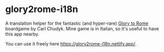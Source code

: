 # glory2rome-i18n

A translation helper for the fantastic (and hyper-rare) [Glory to Rome](https://boardgamegeek.com/boardgame/19857/glory-rome) boardgame by Carl Chudyk. Mine game is in Italian, so it's useful to have this app nearby.

You can use it freely here https://glory2rome-i18n.netlify.app/. 
